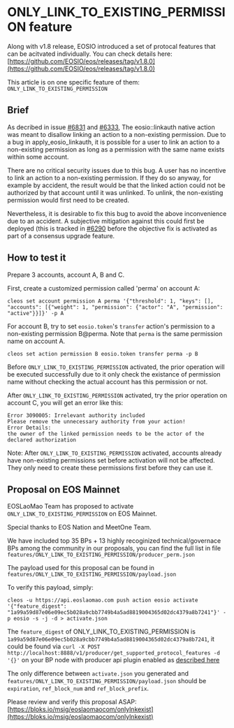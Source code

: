 # ONLY_LINK_TO_EXISTING_PERMISSION feature

Along with v1.8 release, EOSIO introduced a set of protocal features that can be acitvated individually. You can check details here: [https://github.com/EOSIO/eos/releases/tag/v1.8.0](https://github.com/EOSIO/eos/releases/tag/v1.8.0)

This article is on one specific feature of them: `ONLY_LINK_TO_EXISTING_PERMISSION`

## Brief

As decribed in issue [#6831](https://github.com/EOSIO/eos/pull/6831) and [#6333](https://github.com/EOSIO/eos/issues/6333), The eosio::linkauth native action was meant to disallow linking an action to a non-existing permission. Due to a bug in apply_eosio_linkauth, it is possible for a user to link an action to a non-existing permission as long as a permission with the same name exists within some account.

There are no critical security issues due to this bug. A user has no incentive to link an action to a non-existing permission. If they do so anyway, for example by accident, the result would be that the linked action could not be authorized by that account until it was unlinked. To unlink, the non-existing permission would first need to be created.

Nevertheless, it is desirable to fix this bug to avoid the above inconvenience due to an accident. A subjective mitigation against this could first be deployed (this is tracked in [#6290](https://github.com/EOSIO/eos/issues/6290) before the objective fix is activated as part of a consensus upgrade feature.

## How to test it

Prepare 3 accounts, account A, B and C.

First, create a customized permission called 'perma' on account A:

```
cleos set account permission A perma '{"threshold": 1, "keys": [], "accounts": [{"weight": 1, "permission": {"actor": "A", "permission": "active"}}]}' -p A
```

For account B, try to set `eosio.token`'s `transfer` action's permission to a non-existing permission B@perma. Note that `perma` is the same permission name on account A.

```
cleos set action permission B eosio.token transfer perma -p B
```

Before `ONLY_LINK_TO_EXISTING_PERMISSION` activated, the prior operation will be executed successfully due to it only check the existance of permission name without checking the actual account has this permission or not.

After `ONLY_LINK_TO_EXISTING_PERMISSION` activated, try the prior operation on account C, you will get an error like this:

```
Error 3090005: Irrelevant authority included
Please remove the unnecessary authority from your action!
Error Details:
the owner of the linked permission needs to be the actor of the declared authorization
```

Note: After `ONLY_LINK_TO_EXISTING_PERMISSION` activated, accounts already have non-existing permissions set before activation will not be affected. They only need to create these permissions first before they can use it.

## Proposal on EOS Mainnet

EOSLaoMao Team has proposed to activate `ONLY_LINK_TO_EXISTING_PERMISSION` on EOS Mainnet.

Special thanks to EOS Nation and MeetOne Team.

We have included top 35 BPs + 13 highly recoginized technical/governace BPs among the community in our proposals, you can find the full list in file `features/ONLY_LINK_TO_EXISTING_PERMISSION/producer_perm.json`

The payload used for this proposal can be found in `features/ONLY_LINK_TO_EXISTING_PERMISSION/payload.json`

To verify this payload, simply:

```
cleos -u https://api.eoslaomao.com push action eosio activate '{"feature_digest": "1a99a59d87e06e09ec5b028a9cbb7749b4a5ad8819004365d02dc4379a8b7241"}' -p eosio -s -j -d > activate.json
```

The `feature_digest` of ONLY_LINK_TO_EXISTING_PERMISSION is `1a99a59d87e06e09ec5b028a9cbb7749b4a5ad8819004365d02dc4379a8b7241`, it could be found via `curl -X POST http://localhost:8888/v1/producer/get_supported_protocol_features -d '{}'` on your BP node with producer api plugin enabled as [described here](https://developers.eos.io/eosio-nodeos/docs/consensus-protocol-upgrade-process#section-special-notes-to-block-producers)

The only difference between `activate.json` you generated and `features/ONLY_LINK_TO_EXISTING_PERMISSION/payload.json` should be `expiration`, `ref_block_num` and `ref_block_prefix`.

Please review and verify this proposal ASAP: [https://bloks.io/msig/eoslaomaocom/onlylnkexist](https://bloks.io/msig/eoslaomaocom/onlylnkexist)
